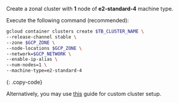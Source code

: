 Create a zonal cluster with **1** node of **e2-standard-4** machine type.

Execute the following command (recommended):

```bash
gcloud container clusters create $TB_CLUSTER_NAME \
--release-channel stable \
--zone $GCP_ZONE \
--node-locations $GCP_ZONE \
--network=$GCP_NETWORK \
--enable-ip-alias \
--num-nodes=1 \
--machine-type=e2-standard-4
```
{: .copy-code}

Alternatively, you may use [this](https://cloud.google.com/kubernetes-engine/docs/how-to/creating-a-zonal-cluster) guide for custom cluster setup.